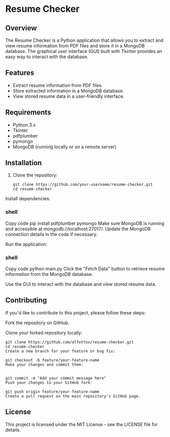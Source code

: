 # Resume Checker

## Overview

The Resume Checker is a Python application that allows you to extract and view resume information from PDF files and store it in a MongoDB database. The graphical user interface (GUI) built with Tkinter provides an easy way to interact with the database.

## Features

- Extract resume information from PDF files.
- Store extracted information in a MongoDB database.
- View stored resume data in a user-friendly interface.

## Requirements

- Python 3.x
- Tkinter
- pdfplumber
- pymongo
- MongoDB (running locally or on a remote server)

## Installation

1. Clone the repository:

   ```shell
   git clone https://github.com/your-username/resume-checker.git
   cd resume-checker
Install dependencies:

### shell
Copy code
pip install pdfplumber pymongo
Make sure MongoDB is running and accessible at mongodb://localhost:27017/. Update the MongoDB connection details in the code if necessary.

Run the application:

### shell
Copy code
python main.py
Click the "Fetch Data" button to retrieve resume information from the MongoDB database.

Use the GUI to interact with the database and view stored resume data.

## Contributing
If you'd like to contribute to this project, please follow these steps:

Fork the repository on GitHub.

Clone your forked repository locally:

```
git clone https://github.com/alfettox/resume-checker.git
cd resume-checker
Create a new branch for your feature or bug fix:

git checkout -b feature/your-feature-name
Make your changes and commit them:


git commit -m "Add your commit message here"
Push your changes to your GitHub fork:

git push origin feature/your-feature-name
Create a pull request on the main repository's GitHub page.
```

## License
This project is licensed under the MIT License - see the LICENSE file for details.